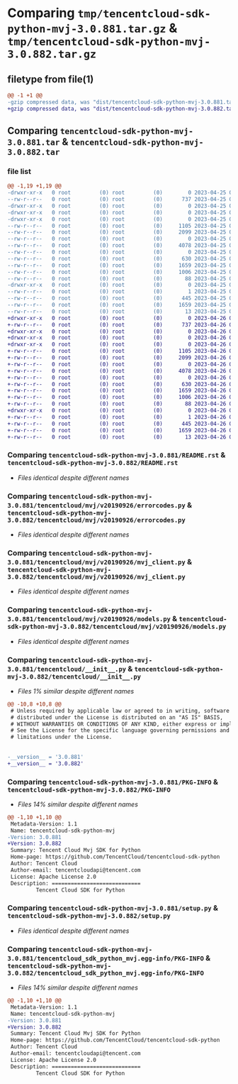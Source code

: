 # Comparing `tmp/tencentcloud-sdk-python-mvj-3.0.881.tar.gz` & `tmp/tencentcloud-sdk-python-mvj-3.0.882.tar.gz`

## filetype from file(1)

```diff
@@ -1 +1 @@
-gzip compressed data, was "dist/tencentcloud-sdk-python-mvj-3.0.881.tar", last modified: Tue Apr 25 00:46:03 2023, max compression
+gzip compressed data, was "dist/tencentcloud-sdk-python-mvj-3.0.882.tar", last modified: Wed Apr 26 03:39:30 2023, max compression
```

## Comparing `tencentcloud-sdk-python-mvj-3.0.881.tar` & `tencentcloud-sdk-python-mvj-3.0.882.tar`

### file list

```diff
@@ -1,19 +1,19 @@
-drwxr-xr-x   0 root         (0) root         (0)        0 2023-04-25 00:46:03.000000 tencentcloud-sdk-python-mvj-3.0.881/
--rw-r--r--   0 root         (0) root         (0)      737 2023-04-25 00:46:03.000000 tencentcloud-sdk-python-mvj-3.0.881/README.rst
-drwxr-xr-x   0 root         (0) root         (0)        0 2023-04-25 00:46:03.000000 tencentcloud-sdk-python-mvj-3.0.881/tencentcloud/
-drwxr-xr-x   0 root         (0) root         (0)        0 2023-04-25 00:46:03.000000 tencentcloud-sdk-python-mvj-3.0.881/tencentcloud/mvj/
-drwxr-xr-x   0 root         (0) root         (0)        0 2023-04-25 00:46:03.000000 tencentcloud-sdk-python-mvj-3.0.881/tencentcloud/mvj/v20190926/
--rw-r--r--   0 root         (0) root         (0)     1105 2023-04-25 00:46:03.000000 tencentcloud-sdk-python-mvj-3.0.881/tencentcloud/mvj/v20190926/errorcodes.py
--rw-r--r--   0 root         (0) root         (0)     2099 2023-04-25 00:46:03.000000 tencentcloud-sdk-python-mvj-3.0.881/tencentcloud/mvj/v20190926/mvj_client.py
--rw-r--r--   0 root         (0) root         (0)        0 2023-04-25 00:46:03.000000 tencentcloud-sdk-python-mvj-3.0.881/tencentcloud/mvj/v20190926/__init__.py
--rw-r--r--   0 root         (0) root         (0)     4078 2023-04-25 00:46:03.000000 tencentcloud-sdk-python-mvj-3.0.881/tencentcloud/mvj/v20190926/models.py
--rw-r--r--   0 root         (0) root         (0)        0 2023-04-25 00:46:03.000000 tencentcloud-sdk-python-mvj-3.0.881/tencentcloud/mvj/__init__.py
--rw-r--r--   0 root         (0) root         (0)      630 2023-04-25 00:46:03.000000 tencentcloud-sdk-python-mvj-3.0.881/tencentcloud/__init__.py
--rw-r--r--   0 root         (0) root         (0)     1659 2023-04-25 00:46:03.000000 tencentcloud-sdk-python-mvj-3.0.881/PKG-INFO
--rw-r--r--   0 root         (0) root         (0)     1006 2023-04-25 00:46:03.000000 tencentcloud-sdk-python-mvj-3.0.881/setup.py
--rw-r--r--   0 root         (0) root         (0)       88 2023-04-25 00:46:03.000000 tencentcloud-sdk-python-mvj-3.0.881/setup.cfg
-drwxr-xr-x   0 root         (0) root         (0)        0 2023-04-25 00:46:03.000000 tencentcloud-sdk-python-mvj-3.0.881/tencentcloud_sdk_python_mvj.egg-info/
--rw-r--r--   0 root         (0) root         (0)        1 2023-04-25 00:46:03.000000 tencentcloud-sdk-python-mvj-3.0.881/tencentcloud_sdk_python_mvj.egg-info/dependency_links.txt
--rw-r--r--   0 root         (0) root         (0)      445 2023-04-25 00:46:03.000000 tencentcloud-sdk-python-mvj-3.0.881/tencentcloud_sdk_python_mvj.egg-info/SOURCES.txt
--rw-r--r--   0 root         (0) root         (0)     1659 2023-04-25 00:46:03.000000 tencentcloud-sdk-python-mvj-3.0.881/tencentcloud_sdk_python_mvj.egg-info/PKG-INFO
--rw-r--r--   0 root         (0) root         (0)       13 2023-04-25 00:46:03.000000 tencentcloud-sdk-python-mvj-3.0.881/tencentcloud_sdk_python_mvj.egg-info/top_level.txt
+drwxr-xr-x   0 root         (0) root         (0)        0 2023-04-26 03:39:30.000000 tencentcloud-sdk-python-mvj-3.0.882/
+-rw-r--r--   0 root         (0) root         (0)      737 2023-04-26 03:39:30.000000 tencentcloud-sdk-python-mvj-3.0.882/README.rst
+drwxr-xr-x   0 root         (0) root         (0)        0 2023-04-26 03:39:30.000000 tencentcloud-sdk-python-mvj-3.0.882/tencentcloud/
+drwxr-xr-x   0 root         (0) root         (0)        0 2023-04-26 03:39:30.000000 tencentcloud-sdk-python-mvj-3.0.882/tencentcloud/mvj/
+drwxr-xr-x   0 root         (0) root         (0)        0 2023-04-26 03:39:30.000000 tencentcloud-sdk-python-mvj-3.0.882/tencentcloud/mvj/v20190926/
+-rw-r--r--   0 root         (0) root         (0)     1105 2023-04-26 03:39:30.000000 tencentcloud-sdk-python-mvj-3.0.882/tencentcloud/mvj/v20190926/errorcodes.py
+-rw-r--r--   0 root         (0) root         (0)     2099 2023-04-26 03:39:30.000000 tencentcloud-sdk-python-mvj-3.0.882/tencentcloud/mvj/v20190926/mvj_client.py
+-rw-r--r--   0 root         (0) root         (0)        0 2023-04-26 03:39:30.000000 tencentcloud-sdk-python-mvj-3.0.882/tencentcloud/mvj/v20190926/__init__.py
+-rw-r--r--   0 root         (0) root         (0)     4078 2023-04-26 03:39:30.000000 tencentcloud-sdk-python-mvj-3.0.882/tencentcloud/mvj/v20190926/models.py
+-rw-r--r--   0 root         (0) root         (0)        0 2023-04-26 03:39:30.000000 tencentcloud-sdk-python-mvj-3.0.882/tencentcloud/mvj/__init__.py
+-rw-r--r--   0 root         (0) root         (0)      630 2023-04-26 03:39:30.000000 tencentcloud-sdk-python-mvj-3.0.882/tencentcloud/__init__.py
+-rw-r--r--   0 root         (0) root         (0)     1659 2023-04-26 03:39:30.000000 tencentcloud-sdk-python-mvj-3.0.882/PKG-INFO
+-rw-r--r--   0 root         (0) root         (0)     1006 2023-04-26 03:39:30.000000 tencentcloud-sdk-python-mvj-3.0.882/setup.py
+-rw-r--r--   0 root         (0) root         (0)       88 2023-04-26 03:39:30.000000 tencentcloud-sdk-python-mvj-3.0.882/setup.cfg
+drwxr-xr-x   0 root         (0) root         (0)        0 2023-04-26 03:39:30.000000 tencentcloud-sdk-python-mvj-3.0.882/tencentcloud_sdk_python_mvj.egg-info/
+-rw-r--r--   0 root         (0) root         (0)        1 2023-04-26 03:39:30.000000 tencentcloud-sdk-python-mvj-3.0.882/tencentcloud_sdk_python_mvj.egg-info/dependency_links.txt
+-rw-r--r--   0 root         (0) root         (0)      445 2023-04-26 03:39:30.000000 tencentcloud-sdk-python-mvj-3.0.882/tencentcloud_sdk_python_mvj.egg-info/SOURCES.txt
+-rw-r--r--   0 root         (0) root         (0)     1659 2023-04-26 03:39:30.000000 tencentcloud-sdk-python-mvj-3.0.882/tencentcloud_sdk_python_mvj.egg-info/PKG-INFO
+-rw-r--r--   0 root         (0) root         (0)       13 2023-04-26 03:39:30.000000 tencentcloud-sdk-python-mvj-3.0.882/tencentcloud_sdk_python_mvj.egg-info/top_level.txt
```

### Comparing `tencentcloud-sdk-python-mvj-3.0.881/README.rst` & `tencentcloud-sdk-python-mvj-3.0.882/README.rst`

 * *Files identical despite different names*

### Comparing `tencentcloud-sdk-python-mvj-3.0.881/tencentcloud/mvj/v20190926/errorcodes.py` & `tencentcloud-sdk-python-mvj-3.0.882/tencentcloud/mvj/v20190926/errorcodes.py`

 * *Files identical despite different names*

### Comparing `tencentcloud-sdk-python-mvj-3.0.881/tencentcloud/mvj/v20190926/mvj_client.py` & `tencentcloud-sdk-python-mvj-3.0.882/tencentcloud/mvj/v20190926/mvj_client.py`

 * *Files identical despite different names*

### Comparing `tencentcloud-sdk-python-mvj-3.0.881/tencentcloud/mvj/v20190926/models.py` & `tencentcloud-sdk-python-mvj-3.0.882/tencentcloud/mvj/v20190926/models.py`

 * *Files identical despite different names*

### Comparing `tencentcloud-sdk-python-mvj-3.0.881/tencentcloud/__init__.py` & `tencentcloud-sdk-python-mvj-3.0.882/tencentcloud/__init__.py`

 * *Files 1% similar despite different names*

```diff
@@ -10,8 +10,8 @@
 # Unless required by applicable law or agreed to in writing, software
 # distributed under the License is distributed on an "AS IS" BASIS,
 # WITHOUT WARRANTIES OR CONDITIONS OF ANY KIND, either express or implied.
 # See the License for the specific language governing permissions and
 # limitations under the License.
 
 
-__version__ = '3.0.881'
+__version__ = '3.0.882'
```

### Comparing `tencentcloud-sdk-python-mvj-3.0.881/PKG-INFO` & `tencentcloud-sdk-python-mvj-3.0.882/PKG-INFO`

 * *Files 14% similar despite different names*

```diff
@@ -1,10 +1,10 @@
 Metadata-Version: 1.1
 Name: tencentcloud-sdk-python-mvj
-Version: 3.0.881
+Version: 3.0.882
 Summary: Tencent Cloud Mvj SDK for Python
 Home-page: https://github.com/TencentCloud/tencentcloud-sdk-python
 Author: Tencent Cloud
 Author-email: tencentcloudapi@tencent.com
 License: Apache License 2.0
 Description: ============================
         Tencent Cloud SDK for Python
```

### Comparing `tencentcloud-sdk-python-mvj-3.0.881/setup.py` & `tencentcloud-sdk-python-mvj-3.0.882/setup.py`

 * *Files identical despite different names*

### Comparing `tencentcloud-sdk-python-mvj-3.0.881/tencentcloud_sdk_python_mvj.egg-info/PKG-INFO` & `tencentcloud-sdk-python-mvj-3.0.882/tencentcloud_sdk_python_mvj.egg-info/PKG-INFO`

 * *Files 14% similar despite different names*

```diff
@@ -1,10 +1,10 @@
 Metadata-Version: 1.1
 Name: tencentcloud-sdk-python-mvj
-Version: 3.0.881
+Version: 3.0.882
 Summary: Tencent Cloud Mvj SDK for Python
 Home-page: https://github.com/TencentCloud/tencentcloud-sdk-python
 Author: Tencent Cloud
 Author-email: tencentcloudapi@tencent.com
 License: Apache License 2.0
 Description: ============================
         Tencent Cloud SDK for Python
```

